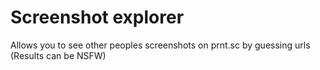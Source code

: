 # Screenshot explorer
Allows you to see other peoples screenshots on prnt.sc by guessing urls (Results can be NSFW)
